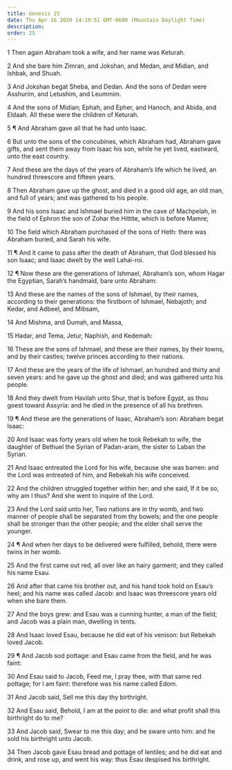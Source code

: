 ```yaml
---
title: Genesis 25
date: Thu Apr 16 2020 14:10:51 GMT-0600 (Mountain Daylight Time)
description: 
order: 25
---
```


<p>1 Then again Abraham took a wife, and her name was Keturah.</p>
<p>
  2 And she bare him Zimran, and Jokshan, and Medan, and Midian, and Ishbak, and
  Shuah.
</p>
<p>
  3 And Jokshan begat Sheba, and Dedan. And the sons of Dedan were Asshurim, and
  Letushim, and Leummim.
</p>
<p>
  4 And the sons of Midian; Ephah, and Epher, and Hanoch, and Abida, and Eldaah.
  All these were the children of Keturah.
</p>
<p>5 &#xB6; And Abraham gave all that he had unto Isaac.</p>
<p>
  6 But unto the sons of the concubines, which Abraham had, Abraham gave gifts,
  and sent them away from Isaac his son, while he yet lived, eastward, unto the
  east country.
</p>
<p>
  7 And these are the days of the years of Abraham&#x2019;s life which he lived,
  an hundred threescore and fifteen years.
</p>
<p>
  8 Then Abraham gave up the ghost, and died in a good old age, an old man, and
  full of years; and was gathered to his people.
</p>
<p>
  9 And his sons Isaac and Ishmael buried him in the cave of Machpelah, in the
  field of Ephron the son of Zohar the Hittite, which is before Mamre;
</p>
<p>
  10 The field which Abraham purchased of the sons of Heth: there was Abraham
  buried, and Sarah his wife.
</p>
<p>
  11 &#xB6; And it came to pass after the death of Abraham, that God blessed his
  son Isaac; and Isaac dwelt by the well Lahai-roi.
</p>
<p>
  12 &#xB6; Now these are the generations of Ishmael, Abraham&#x2019;s son, whom
  Hagar the Egyptian, Sarah&#x2019;s handmaid, bare unto Abraham:
</p>
<p>
  13 And these are the names of the sons of Ishmael, by their names, according
  to their generations: the firstborn of Ishmael, Nebajoth; and Kedar, and
  Adbeel, and Mibsam,
</p>
<p>14 And Mishma, and Dumah, and Massa,</p>
<p>15 Hadar, and Tema, Jetur, Naphish, and Kedemah:</p>
<p>
  16 These are the sons of Ishmael, and these are their names, by their towns,
  and by their castles; twelve princes according to their nations.
</p>
<p>
  17 And these are the years of the life of Ishmael, an hundred and thirty and
  seven years: and he gave up the ghost and died; and was gathered unto his
  people.
</p>
<p>
  18 And they dwelt from Havilah unto Shur, that is before Egypt, as thou goest
  toward Assyria: and he died in the presence of all his brethren.
</p>
<p>
  19 &#xB6; And these are the generations of Isaac, Abraham&#x2019;s son:
  Abraham begat Isaac:
</p>
<p>
  20 And Isaac was forty years old when he took Rebekah to wife, the daughter of
  Bethuel the Syrian of Padan-aram, the sister to Laban the Syrian.
</p>
<p>
  21 And Isaac entreated the Lord for his wife, because she was barren: and the
  Lord was entreated of him, and Rebekah his wife conceived.
</p>
<p>
  22 And the children struggled together within her; and she said, If it be so,
  why am I thus? And she went to inquire of the Lord.
</p>
<p>
  23 And the Lord said unto her, Two nations are in thy womb, and two manner of
  people shall be separated from thy bowels; and the one people shall be
  stronger than the other people; and the elder shall serve the younger.
</p>
<p>
  24 &#xB6; And when her days to be delivered were fulfilled, behold, there were
  twins in her womb.
</p>
<p>
  25 And the first came out red, all over like an hairy garment; and they called
  his name Esau.
</p>
<p>
  26 And after that came his brother out, and his hand took hold on
  Esau&#x2019;s heel; and his name was called Jacob: and Isaac was threescore
  years old when she bare them.
</p>
<p>
  27 And the boys grew: and Esau was a cunning hunter, a man of the field; and
  Jacob was a plain man, dwelling in tents.
</p>
<span></span>
<p>
  28 And Isaac loved Esau, because he did eat of his venison: but Rebekah loved
  Jacob.
</p>
<p>
  29 &#xB6; And Jacob sod pottage: and Esau came from the field, and he was
  faint:
</p>
<p>
  30 And Esau said to Jacob, Feed me, I pray thee, with that same red pottage;
  for I am faint: therefore was his name called Edom.
</p>
<p>31 And Jacob said, Sell me this day thy birthright.</p>
<p>
  32 And Esau said, Behold, I am at the point to die: and what profit shall this
  birthright do to me?
</p>
<p>
  33 And Jacob said, Swear to me this day; and he sware unto him: and he sold
  his birthright unto Jacob.
</p>
<p>
  34 Then Jacob gave Esau bread and pottage of lentiles; and he did eat and
  drink, and rose up, and went his way: thus Esau despised his birthright.
</p>
